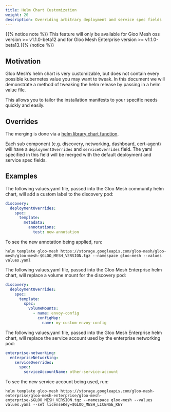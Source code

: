 ```yaml
---
title: Helm Chart Customization
weight: 20
description: Overriding arbitrary deployment and service spec fields
---
```


{{% notice note %}} This feature will only be available for Gloo Mesh oss version >= v1.1.0-beta12 and for Gloo Mesh Enterprise version >= v1.1.0-beta13.{{% /notice %}}

## Motivation

Gloo Mesh’s helm chart is very customizable, but does not contain every possible kubernetes value you may want to tweak. In this document we will demonstrate a method of tweaking the helm release by passing in a helm value file.

This allows you to tailor the installation manifests to your specific needs quickly and easily.


## Overrides

The merging is done via a [helm library chart function](https://github.com/helm/charts/blob/master/incubator/common/templates/_util.tpl).

Each sub component (e.g. discovery, networking, dashboard, cert-agent) will have a `deploymentOverrides` and `serviceOverrides` field. The
yaml specified in this field will be merged with the default deployment and service spec fields.

## Examples

The following values.yaml file, passed into the Gloo Mesh community helm chart, will add a custom label to the discovery pod:

```yaml
discovery:
  deploymentOverrides:
    spec:
      template:
        metadata:
          annotations:
            test: new-annotation
```

To see the new annotation being applied, run:
```
helm template gloo-mesh https://storage.googleapis.com/gloo-mesh/gloo-mesh/gloo-mesh-$GLOO_MESH_VERSION.tgz --namespace gloo-mesh --values values.yaml
```

The following values.yaml file, passed into the Gloo Mesh Enterprise helm chart, will replace a volume mount for the discovery pod:

```yaml
discovery:
  deploymentOverrides:
    spec:
      template:
        spec:
          volumeMounts:
            - name: envoy-config
              configMap:
                name: my-custom-envoy-config
```


The following values.yaml file, passed into the Gloo Mesh Enterprise helm chart, will replace
the service account used by the enterprise networking pod:

```yaml
enterprise-networking:
  enterpriseNetworking:
    serviceOverrides:
      spec:
        serviceAccountName: other-service-account
```

To see the new service account being used, run:
```
helm template gloo-mesh https://storage.googleapis.com/gloo-mesh-enterprise/gloo-mesh-enterprise/gloo-mesh-enterprise-$GLOO_MESH_VERSION.tgz --namespace gloo-mesh --values values.yaml --set licenseKey=$GLOO_MESH_LICENSE_KEY
```
